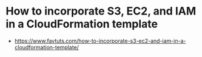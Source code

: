 # How to incorporate S3, EC2, and IAM in a CloudFormation template
* https://www.favtuts.com/how-to-incorporate-s3-ec2-and-iam-in-a-cloudformation-template/
